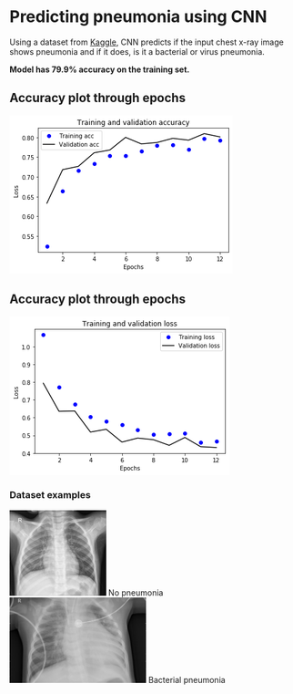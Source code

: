 # Predicting pneumonia using CNN

Using a dataset from [Kaggle](https://www.kaggle.com/nih-chest-xrays/data), CNN predicts if the input chest x-ray image shows pneumonia and if it does, is it a bacterial or virus pneumonia.

<b>Model has 79.9% accuracy on the training set.</b>

## Accuracy plot through epochs
<img src="images/accuracy_plot.png" alt="accuracy plot"/>

## Accuracy plot through epochs
<img src="images/loss_plot.png" alt="loss plot"/>

### Dataset examples
<img src="images/normal.jpeg" height ="150" alt="no pneumonia"/>
No pneumonia
<img src="images/bacterial.jpeg" height ="150" alt="bacterial pneumonia"/>
Bacterial pneumonia

